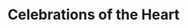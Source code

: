 ---
title: "Celebrations of the Heart"
url: /manhattan/celebrations-of-the-heart/
shop: wedding gown
---